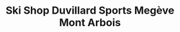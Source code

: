 ---
title: "Ski Shop Duvillard Sports Megève Mont Arbois"
url: /megeve/ski-shop-duvillard-sports-megeve-mont-arbois/
shop: sports
---